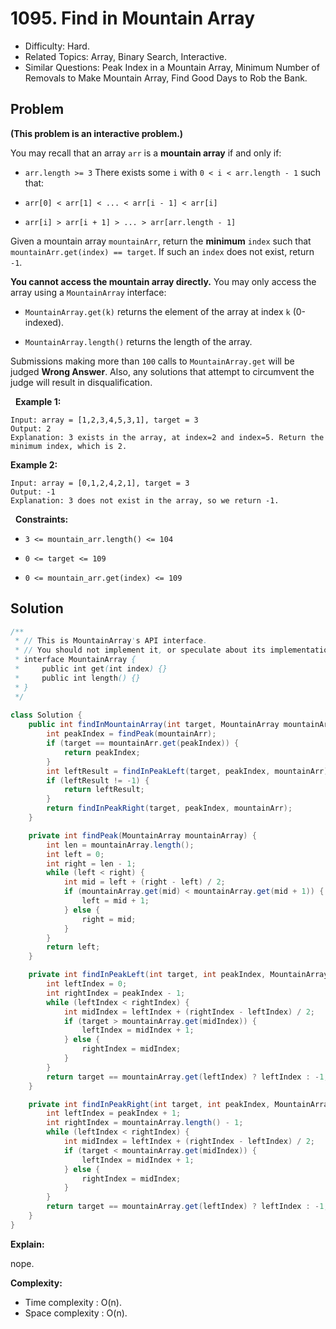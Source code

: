 # 1095. Find in Mountain Array

- Difficulty: Hard.
- Related Topics: Array, Binary Search, Interactive.
- Similar Questions: Peak Index in a Mountain Array, Minimum Number of Removals to Make Mountain Array, Find Good Days to Rob the Bank.

## Problem

**(This problem is an **interactive problem**.)**

You may recall that an array ```arr``` is a **mountain array** if and only if:


	
- ```arr.length >= 3```
	There exists some ```i``` with ```0 < i < arr.length - 1``` such that:
	
		
- ```arr[0] < arr[1] < ... < arr[i - 1] < arr[i]```
		
- ```arr[i] > arr[i + 1] > ... > arr[arr.length - 1]```
	
	


Given a mountain array ```mountainArr```, return the **minimum** ```index``` such that ```mountainArr.get(index) == target```. If such an ```index``` does not exist, return ```-1```.

**You cannot access the mountain array directly.** You may only access the array using a ```MountainArray``` interface:


	
- ```MountainArray.get(k)``` returns the element of the array at index ```k``` (0-indexed).
	
- ```MountainArray.length()``` returns the length of the array.


Submissions making more than ```100``` calls to ```MountainArray.get``` will be judged **Wrong Answer**. Also, any solutions that attempt to circumvent the judge will result in disqualification.

 
**Example 1:**

```
Input: array = [1,2,3,4,5,3,1], target = 3
Output: 2
Explanation: 3 exists in the array, at index=2 and index=5. Return the minimum index, which is 2.
```

**Example 2:**

```
Input: array = [0,1,2,4,2,1], target = 3
Output: -1
Explanation: 3 does not exist in the array, so we return -1.
```

 
**Constraints:**


	
- ```3 <= mountain_arr.length() <= 104```
	
- ```0 <= target <= 109```
	
- ```0 <= mountain_arr.get(index) <= 109```



## Solution

```java
/**
 * // This is MountainArray's API interface.
 * // You should not implement it, or speculate about its implementation
 * interface MountainArray {
 *     public int get(int index) {}
 *     public int length() {}
 * }
 */
 
class Solution {
    public int findInMountainArray(int target, MountainArray mountainArr) {
        int peakIndex = findPeak(mountainArr);
        if (target == mountainArr.get(peakIndex)) {
            return peakIndex;
        }
        int leftResult = findInPeakLeft(target, peakIndex, mountainArr);
        if (leftResult != -1) {
            return leftResult;
        }
        return findInPeakRight(target, peakIndex, mountainArr);
    }

    private int findPeak(MountainArray mountainArray) {
        int len = mountainArray.length();
        int left = 0;
        int right = len - 1;
        while (left < right) {
            int mid = left + (right - left) / 2;
            if (mountainArray.get(mid) < mountainArray.get(mid + 1)) {
                left = mid + 1;
            } else {
                right = mid;
            }
        }
        return left;
    }

    private int findInPeakLeft(int target, int peakIndex, MountainArray mountainArray) {
        int leftIndex = 0;
        int rightIndex = peakIndex - 1;
        while (leftIndex < rightIndex) {
            int midIndex = leftIndex + (rightIndex - leftIndex) / 2;
            if (target > mountainArray.get(midIndex)) {
                leftIndex = midIndex + 1;
            } else {
                rightIndex = midIndex;
            }
        }
        return target == mountainArray.get(leftIndex) ? leftIndex : -1;
    }

    private int findInPeakRight(int target, int peakIndex, MountainArray mountainArray) {
        int leftIndex = peakIndex + 1;
        int rightIndex = mountainArray.length() - 1;
        while (leftIndex < rightIndex) {
            int midIndex = leftIndex + (rightIndex - leftIndex) / 2;
            if (target < mountainArray.get(midIndex)) {
                leftIndex = midIndex + 1;
            } else {
                rightIndex = midIndex;
            }
        }
        return target == mountainArray.get(leftIndex) ? leftIndex : -1;
    }
}
```

**Explain:**

nope.

**Complexity:**

* Time complexity : O(n).
* Space complexity : O(n).
